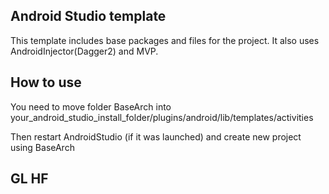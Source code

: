 ## Android Studio template

This template includes base packages and files for the project.
It also uses AndroidInjector(Dagger2) and MVP.

## How to use

You need to move folder BaseArch into your_android_studio_install_folder/plugins/android/lib/templates/activities

Then restart AndroidStudio (if it was launched) and create new project using BaseArch

## GL HF
